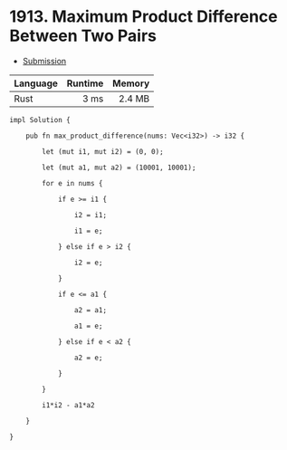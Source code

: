 # 1913. Maximum Product Difference Between Two Pairs
- [Submission](https://leetcode.com/submissions/detail/1122711623/)

| Language | Runtime | Memory |
| :-       |       -:|      -:|
| Rust | 3 ms | 2.4 MB |
```
impl Solution {
    pub fn max_product_difference(nums: Vec<i32>) -> i32 {
        let (mut i1, mut i2) = (0, 0);      
        let (mut a1, mut a2) = (10001, 10001);       
        for e in nums {
            if e >= i1 {
                i2 = i1;
                i1 = e;
            } else if e > i2 {
                i2 = e;
            }
            if e <= a1 {
                a2 = a1;
                a1 = e;
            } else if e < a2 {
                a2 = e;
            }
        }
        i1*i2 - a1*a2
    }
}
```
